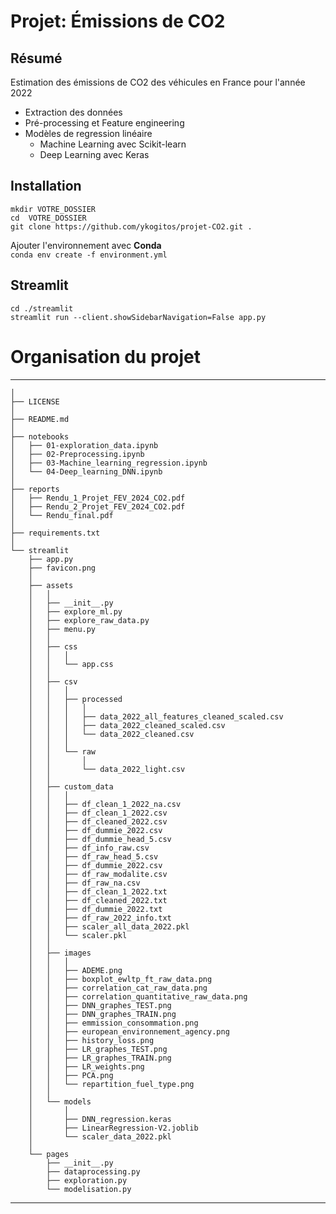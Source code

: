 Projet: Émissions de CO2
==============================

## Résumé  
Estimation des émissions de CO2 des véhicules en France pour l'année 2022  
+ Extraction des données
+ Pré-processing et Feature engineering
+ Modèles de regression linéaire
    + Machine Learning avec Scikit-learn
    + Deep Learning avec Keras

## Installation
     
`mkdir VOTRE_DOSSIER`          
`cd  VOTRE_DOSSIER`              
`git clone https://github.com/ykogitos/projet-CO2.git .`      

Ajouter l'environnement avec **Conda**     
`conda env create -f environment.yml`    


## Streamlit

`cd ./streamlit`   
`streamlit run --client.showSidebarNavigation=False app.py`

# Organisation du projet

--------
    │
    ├── LICENSE
    │
    ├── README.md          
    │
    ├── notebooks 
    │   ├── 01-exploration_data.ipynb        
    │   ├── 02-Preprocessing.ipynb        
    │   ├── 03-Machine_learning_regression.ipynb   
    │   └── 04-Deep_learning_DNN.ipynb     
    │
    ├── reports 
    │   ├── Rendu_1_Projet_FEV_2024_CO2.pdf
    │   ├── Rendu_2_Projet_FEV_2024_CO2.pdf
    │   └── Rendu_final.pdf 
    │
    ├── requirements.txt
    │
    └── streamlit
        ├── app.py 
        ├── favicon.png    
        │   
        ├── assets
        │   │ 
        │   ├── __init__.py
        │   ├── explore_ml.py
        │   ├── explore_raw_data.py
        │   ├── menu.py
        │   │
        │   ├── css
        │   │   │ 
        │   │   └── app.css
        │   │
        │   ├── csv
        │   │   │ 
        │   │   ├── processed 
        │   │   │   │ 
        │   │   │   ├── data_2022_all_features_cleaned_scaled.csv
        │   │   │   ├── data_2022_cleaned_scaled.csv
        │   │   │   └── data_2022_cleaned.csv
        │   │   │
        │   │   └── raw  
        │   │       │ 
        │   │       └── data_2022_light.csv                  
        │   │
        │   ├── custom_data
        │   │   │  
        │   │   ├── df_clean_1_2022_na.csv
        │   │   ├── df_clean_1_2022.csv
        │   │   ├── df_cleaned_2022.csv
        │   │   ├── df_dummie_2022.csv
        │   │   ├── df_dummie_head_5.csv
        │   │   ├── df_info_raw.csv
        │   │   ├── df_raw_head_5.csv
        │   │   ├── df_dummie_2022.csv
        │   │   ├── df_raw_modalite.csv
        │   │   ├── df_raw_na.csv
        │   │   ├── df_clean_1_2022.txt
        │   │   ├── df_cleaned_2022.txt
        │   │   ├── df_dummie_2022.txt
        │   │   ├── df_raw_2022_info.txt
        │   │   ├── scaler_all_data_2022.pkl
        │   │   └── scaler.pkl
        │   │
        │   ├── images
        │   │   │ 
        │   │   ├── ADEME.png
        │   │   ├── boxplot_ewltp_ft_raw_data.png
        │   │   ├── correlation_cat_raw_data.png
        │   │   ├── correlation_quantitative_raw_data.png
        │   │   ├── DNN_graphes_TEST.png
        │   │   ├── DNN_graphes_TRAIN.png    
        │   │   ├── emmission_consommation.png    
        │   │   ├── european_environnement_agency.png    
        │   │   ├── history_loss.png    
        │   │   ├── LR_graphes_TEST.png    
        │   │   ├── LR_graphes_TRAIN.png    
        │   │   ├── LR_weights.png    
        │   │   ├── PCA.png    
        │   │   └── repartition_fuel_type.png    
        │   │     
        │   └── models
        │       │ 
        │       ├── DNN_regression.keras
        │       ├── LinearRegression-V2.joblib
        │       └── scaler_data_2022.pkl
        │    
        └── pages
            ├── __init__.py
            ├── dataprocessing.py
            ├── exploration.py
            └── modelisation.py
--------

